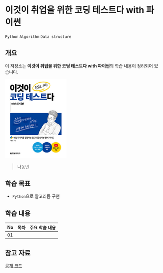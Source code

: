 # 이것이 취업을 위한 코딩 테스트다 with 파이썬

`Python` `Algorithm` `Data structure`

## 개요

이 저장소는 **이것이 취업을 위한 코딩 테스트다 with 파이썬**의 학습 내용이 정리되어 있습니다.

<img src="./assets/cover.jpg" alt="Cover" width="200">

> 나동빈

## 학습 목표
- `Python`으로 알고리듬 구현

## 학습 내용
|No|목차|주요 학습 내용|
|---|---|---|
|01|[]()||

## 참고 자료
[공개 코드]()
